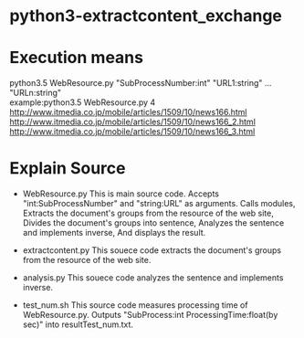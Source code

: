 # python3-extractcontent_exchange

# Execution means
python3.5 WebResource.py "SubProcessNumber:int" "URL1:string" ... "URLn:string"  
example:python3.5 WebResource.py 4 http://www.itmedia.co.jp/mobile/articles/1509/10/news166.html http://www.itmedia.co.jp/mobile/articles/1509/10/news166_2.html http://www.itmedia.co.jp/mobile/articles/1509/10/news166_3.html

# Explain Source
* WebResource.py
This is main source code.
Accepts "int:SubProcessNumber" and "string:URL" as arguments.
Calls modules,
Extracts the document's groups from the resource of the web site,
Divides the document's groups into sentence,
Analyzes the sentence and implements inverse,
And displays the result.

* extractcontent.py
This souece code extracts the document's groups from the resource of the web site.

* analysis.py
This souece code analyzes the sentence and implements inverse.

* test_num.sh
This source code measures processing time of WebResource.py.
Outputs "SubProcess:int ProcessingTime:float(by sec)" into resultTest_num.txt.
